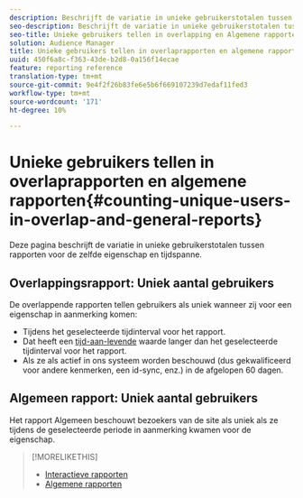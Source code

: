 ```yaml
---
description: Beschrijft de variatie in unieke gebruikerstotalen tussen rapporten voor het zelfde bezit en tijdspanne.
seo-description: Beschrijft de variatie in unieke gebruikerstotalen tussen rapporten voor het zelfde eigenschap en tijdperiode in Adobe Audience Manager
seo-title: Unieke gebruikers tellen in overlapping en Algemene rapporten in AAM
solution: Audience Manager
title: Unieke gebruikers tellen in overlaprapporten en algemene rapporten
uuid: 450f6a8c-f363-43de-b2d8-0a156f14ecae
feature: reporting reference
translation-type: tm+mt
source-git-commit: 9e4f2f26b83fe6e5b6f669107239d7edaf11fed3
workflow-type: tm+mt
source-wordcount: '171'
ht-degree: 10%

---
```



# Unieke gebruikers tellen in overlaprapporten en algemene rapporten{#counting-unique-users-in-overlap-and-general-reports}

Deze pagina beschrijft de variatie in unieke gebruikerstotalen tussen rapporten voor de zelfde eigenschap en tijdspanne.

<!-- 

c_unique_user_counts.xml

 -->

## Overlappingsrapport: Uniek aantal gebruikers

De overlappende rapporten tellen gebruikers als uniek wanneer zij voor een eigenschap in aanmerking komen:

* Tijdens het geselecteerde tijdinterval voor het rapport.
* Dat heeft een [tijd-aan-levende](../features/traits/segment-ttl-explained.md) waarde langer dan het geselecteerde tijdinterval voor het rapport.
* Als ze als actief in ons systeem worden beschouwd (dus gekwalificeerd voor andere kenmerken, een id-sync, enz.) in de afgelopen 60 dagen.

## Algemeen rapport: Uniek aantal gebruikers

Het rapport Algemeen beschouwt bezoekers van de site als uniek als ze tijdens de geselecteerde periode in aanmerking kwamen voor de eigenschap.

>[!MORELIKETHIS]
>
>* [Interactieve rapporten](../reporting/dynamic-reports/dynamic-reports.md#interactive-and-overlap-reports)
>* [Algemene rapporten](../reporting/general-reports.md#general-reports-overview)

